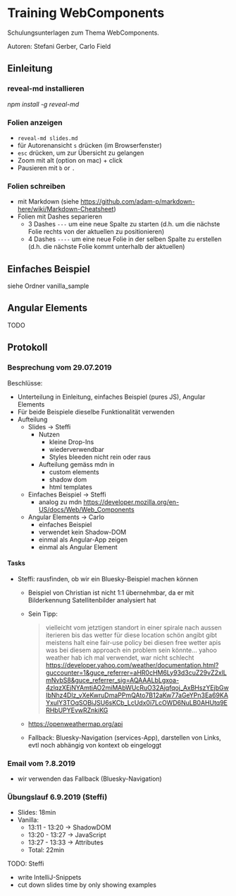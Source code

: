 # Training WebComponents

Schulungsunterlagen zum Thema WebComponents.

Autoren: Stefani Gerber, Carlo Field

## Einleitung

### reveal-md installieren
_npm install -g reveal-md_

### Folien anzeigen
-   `reveal-md slides.md`
-   für Autorenansicht `s` drücken (im Browserfenster)
-   `esc` drücken, um zur Übersicht zu gelangen
-   Zoom mit alt (option on mac) + click
-   Pausieren mit `b` or `.`

### Folien schreiben
-   mit Markdown (siehe <https://github.com/adam-p/markdown-here/wiki/Markdown-Cheatsheet>)
-   Folien mit Dashes separieren
    - 3 Dashes `---` um eine neue Spalte zu starten (d.h. um die nächste Folie rechts von der aktuellen zu positionieren)
    - 4 Dashes `----` um eine neue Folie in der selben Spalte zu erstellen (d.h. die nächste Folie kommt unterhalb der aktuellen)

## Einfaches Beispiel
siehe Ordner vanilla_sample

## Angular Elements
TODO

## Protokoll

### Besprechung vom 29.07.2019
Beschlüsse:
- Unterteilung in Einleitung, einfaches Beispiel (pures JS), Angular Elements
- Für beide Beispiele dieselbe Funktionalität verwenden
- Aufteilung
  - Slides -> Steffi
    - Nutzen
      - kleine Drop-Ins
      - wiederverwendbar
      - Styles bleeden nicht rein oder raus
    - Aufteilung gemäss mdn in
      - custom elements
      - shadow dom
      - html templates
  - Einfaches Beispiel -> Steffi
    - analog zu mdn https://developer.mozilla.org/en-US/docs/Web/Web_Components
  - Angular Elements -> Carlo
    - einfaches Beispiel
    - verwendet kein Shadow-DOM
    - einmal als Angular-App zeigen
    - einmal als Angular Element

#### Tasks
- Steffi: rausfinden, ob wir ein Bluesky-Beispiel machen können
  - Beispiel von Christian ist nicht 1:1 übernehmbar, da er mit Bilderkennung Satellitenbilder analysiert hat
  - Sein Tipp:
    > vielleicht vom jetztigen standort in einer spirale nach aussen iterieren bis das wetter für diese location schön angibt
    gibt meistens halt eine fair-use policy bei diesen free wetter apis was bei diesem approach ein problem sein könnte…
    yahoo weather hab ich mal verwendet, war nicht schlecht
    https://developer.yahoo.com/weather/documentation.html?guccounter=1&guce_referrer=aHR0cHM6Ly93d3cuZ29vZ2xlLmNvbS8&guce_referrer_sig=AQAAALbLgxoa-4zlqzXEjNYAmtiAO2miMAbWUcRuO32Ajqfqoj_AxBHszYEjbGwIbNhz4Dlz_vXeKwruDmaPPmQAto7B12aKw77aGeYPn3Ea69KAYxulY3TOqSOBiJSU6sKCb_LcUdx0i7LcOWD6NuLB0AHUtq9ERHbUPYEvwRZnkiKG

  - https://openweathermap.org/api  
  - Fallback: Bluesky-Navigation (services-App), darstellen von Links, evtl noch abhängig von kontext ob eingeloggt

### Email vom ?.8.2019
- wir verwenden das Fallback (Bluesky-Navigation)

### Übungslauf 6.9.2019 (Steffi)
- Slides: 18min
- Vanilla:
  - 13:11 - 13:20 -> ShadowDOM
  - 13:20 - 13:27 -> JavaScript
  - 13:27 - 13:33 -> Attributes
  - Total: 22min

TODO: Steffi
- write IntelliJ-Snippets
- cut down slides time by only showing examples
